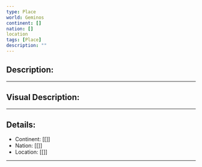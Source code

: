 ```yaml
---
type: Place
world: Geminos
continent: []
nation: []
location
tags: [Place]
description: ""
---
```


## Description:

---

## Visual Description:

---
## Details:
- Continent: [[]]
- Nation: [[]]
- Location: [[]]


---





